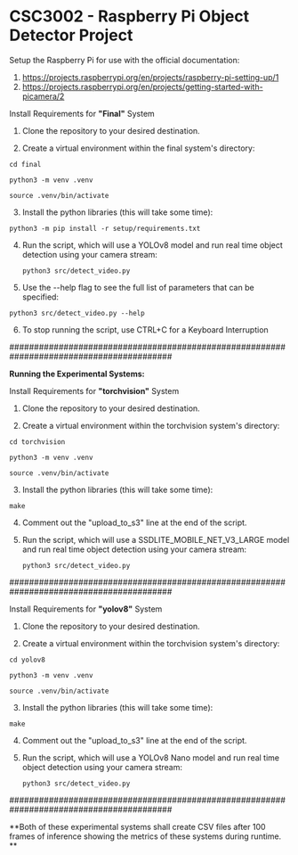 # CSC3002 - Raspberry Pi Object Detector Project

Setup the Raspberry Pi for use with the official documentation:

1. https://projects.raspberrypi.org/en/projects/raspberry-pi-setting-up/1
2. https://projects.raspberrypi.org/en/projects/getting-started-with-picamera/2

Install Requirements for **"Final"** System

1. Clone the repository to your desired destination.

2. Create a virtual environment within the final system's directory:

  ```cd final```

  ```python3 -m venv .venv```

  ```source .venv/bin/activate```

3. Install the python libraries (this will take some time):

  ```python3 -m pip install -r setup/requirements.txt```

4. Run the script, which will use a YOLOv8 model and run real time object detection using your camera stream:

   ```python3 src/detect_video.py```

5. Use the --help flag to see the full list of parameters that can be specified:

  ```python3 src/detect_video.py --help```

6. To stop running the script, use CTRL+C for a Keyboard Interruption

#########################################################################################

**Running the Experimental Systems:**
  
Install Requirements for **"torchvision"** System

1. Clone the repository to your desired destination.

2. Create a virtual environment within the torchvision system's directory:

  ```cd torchvision```

  ```python3 -m venv .venv```

  ```source .venv/bin/activate```

3. Install the python libraries (this will take some time):

  ```make```

4. Comment out the "upload_to_s3" line at the end of the script.

5. Run the script, which will use a SSDLITE_MOBILE_NET_V3_LARGE model and run real time object detection using your camera stream:

   ```python3 src/detect_video.py```

#########################################################################################

Install Requirements for **"yolov8"** System

1. Clone the repository to your desired destination.

2. Create a virtual environment within the torchvision system's directory:

  ```cd yolov8```

  ```python3 -m venv .venv```

  ```source .venv/bin/activate```

3. Install the python libraries (this will take some time):

  ```make```

4. Comment out the "upload_to_s3" line at the end of the script.

5. Run the script, which will use a YOLOv8 Nano model and run real time object detection using your camera stream:

   ```python3 src/detect_video.py```

#########################################################################################
  
**Both of these experimental systems shall create CSV files after 100 frames of inference showing the metrics of these systems during runtime. **
